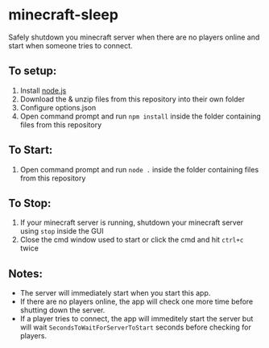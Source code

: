 # minecraft-sleep
Safely shutdown you minecraft server when there are no players online and start when someone tries to connect.

## To setup:
1. Install [node.js](https://nodejs.org/en/download/)
2. Download the & unzip files from this repository into their own folder
3. Configure options.json
4. Open command prompt and run `npm install` inside the folder containing files from this repository

## To Start:
1. Open command prompt and run `node .` inside the folder containing files from this repository

## To Stop:
1. If your minecraft server is running, shutdown your minecraft server using `stop` inside the GUI
2. Close the cmd window used to start or click the cmd and hit `ctrl+c` twice

## Notes:

* The server will immediately start when you start this app.
* If there are no players online, the app will check one more time before shutting down the server.
* If a player tries to connect, the app will immeditely start the server but will wait `SecondsToWaitForServerToStart` seconds before checking for players.
